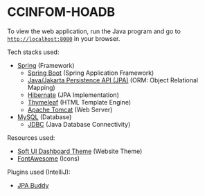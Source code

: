# CCINFOM-HOADB

To view the web application, run the Java program and go to [`http://localhost:8080`](http://localhost:8080) in your browser.

Tech stacks used:
- [Spring](https://spring.io/) (Framework)
  - [Spring Boot](https://spring.io/projects/spring-boot) (Spring Application Framework)
  - [Java/Jakarta Persistence API (JPA)](https://spring.io/guides/gs/accessing-data-jpa/) (ORM: Object Relational Mapping)
  - [Hibernate](https://hibernate.org/) (JPA Implementation)
  - [Thymeleaf](https://www.thymeleaf.org/) (HTML Template Engine)
  - [Apache Tomcat](https://tomcat.apache.org/) (Web Server)
- [MySQL](https://www.mysql.com/) (Database)
  - [JDBC](https://docs.oracle.com/javase/8/docs/technotes/guides/jdbc/) (Java Database Connectivity)

Resources used:
- [Soft UI Dashboard Theme](https://www.creative-tim.com/product/soft-ui-dashboard) (Website Theme)
- [FontAwesome](https://fontawesome.com/) (Icons)

Plugins used (IntelliJ):
- [JPA Buddy](https://plugins.jetbrains.com/plugin/15075-jpa-buddy/)
